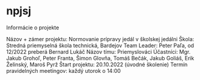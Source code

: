 # npjsj
Informácie o projekte

Názov + zámer projektu: Normovanie prípravy jedál v školskej jedálni
Škola: Stredná priemyselná škola technická, Bardejov
Team Leader: Peter Paľa, od 12/2022 preberá Bernard Lukáč
Názov tímu: Priemyslováci
Účastníci: Mgr. Jakub Grohoľ, Peter Franta, Šimon Glovňa, Tomáš Bečák, Jakub Goliáš, Erik Želinský, Maroš Pyrž
Štart projektu: 20.10.2022 (úvodné školenie)
Termín pravidelných meetingov: každý utorok o 14:00
